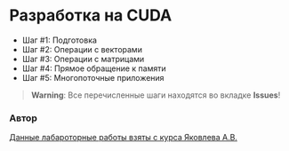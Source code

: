 # Разработка на CUDA

* Шаг #1: Подготовка
* Шаг #2: Операции с векторами
* Шаг #3: Операции с матрицами
* Шаг #4: Прямое обращение к памяти
* Шаг #5: Многопоточные приложения

> **Warning**: Все перечисленные шаги находятся во вкладке **Issues**!

### Автор

[Данные лабароторные работы взяты с курса Яковлева А.В.](http://pro.guap.ru/exters/profile/943)

